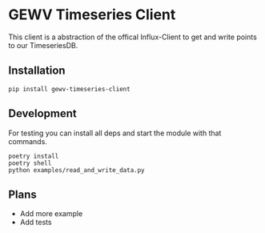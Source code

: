 # GEWV Timeseries Client

This client is a abstraction of the offical Influx-Client to get and write points to our TimeseriesDB.

## Installation

```
pip install gewv-timeseries-client
```

## Development

For testing you can install all deps and start the module with that commands.

```
poetry install
poetry shell
python examples/read_and_write_data.py
```

## Plans

- Add more example
- Add tests
